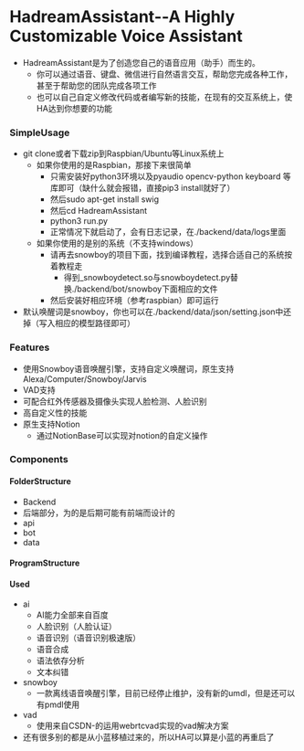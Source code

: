 # HadreamAssistant--A Highly Customizable Voice Assistant
- HadreamAssistant是为了创造您自己的语音应用（助手）而生的。
  - 你可以通过语音、键盘、微信进行自然语言交互，帮助您完成各种工作，甚至于帮助您的团队完成各项工作
  - 也可以自己自定义修改代码或者编写新的技能，在现有的交互系统上，使HA达到你想要的功能

### SimpleUsage
- git clone或者下载zip到Raspbian/Ubuntu等Linux系统上
  - 如果你使用的是Raspbian，那接下来很简单
    - 只需安装好python3环境以及pyaudio opencv-python keyboard 等库即可（缺什么就会报错，直接pip3 install就好了）
    - 然后sudo apt-get install swig
    - 然后cd HadreamAssistant
    - python3 run.py
    - 正常情况下就启动了，会有日志记录，在./backend/data/logs里面
  - 如果你使用的是别的系统（不支持windows）
    - 请再去snowboy的项目下面，找到编译教程，选择合适自己的系统按着教程走
      - 得到_snowboydetect.so与snowboydetect.py替换./backend/bot/snowboy下面相应的文件
    - 然后安装好相应环境（参考raspbian）即可运行
- 默认唤醒词是snowboy，你也可以在./backend/data/json/setting.json中还掉（写入相应的模型路径即可）

### Features
- 使用Snowboy语音唤醒引擎，支持自定义唤醒词，原生支持Alexa/Computer/Snowboy/Jarvis
- VAD支持
- 可配合红外传感器及摄像头实现人脸检测、人脸识别
- 高自定义性的技能
- 原生支持Notion
  - 通过NotionBase可以实现对notion的自定义操作
  
### Components
#### FolderStructure
-  Backend
  - 后端部分，为的是后期可能有前端而设计的
  - api
  - bot
  - data 
  
#### ProgramStructure
  
#### Used
- ai
  - AI能力全部来自百度
  - 人脸识别（人脸认证）
  - 语音识别（语音识别极速版）
  - 语音合成
  - 语法依存分析
  - 文本纠错
- snowboy
  - 一款离线语音唤醒引擎，目前已经停止维护，没有新的umdl，但是还可以有pmdl使用
- vad
  - 使用来自CSDN-的运用webrtcvad实现的vad解决方案
- 还有很多别的都是从小蓝移植过来的，所以HA可以算是小蓝的再重启了

